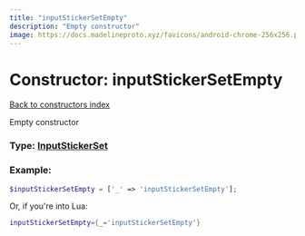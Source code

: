 ```yaml
---
title: "inputStickerSetEmpty"
description: "Empty constructor"
image: https://docs.madelineproto.xyz/favicons/android-chrome-256x256.png
---
```

# Constructor: inputStickerSetEmpty  
[Back to constructors index](index.md)



Empty constructor




### Type: [InputStickerSet](../types/InputStickerSet.md)


### Example:

```php
$inputStickerSetEmpty = ['_' => 'inputStickerSetEmpty'];
```  


Or, if you're into Lua:

```lua
inputStickerSetEmpty={_='inputStickerSetEmpty'}

```


